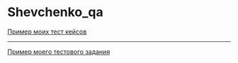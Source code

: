 # Shevchenko_qa
[Пример моих тест кейсов](https://docs.google.com/spreadsheets/d/1z8_3k06nw_UCT2A5fLKMavsMbOIP7867Wd9Jo7ZfA68/edit?usp=sharing)

---

[Пример моего тестового задания](https://docs.google.com/spreadsheets/d/1FHJfxj0bRY31VbX2E6h0-G0TRNjDD3qVkjrj6GVbPHU/edit?usp=sharing)